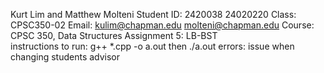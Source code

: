 Kurt Lim and Matthew Molteni 
Student ID: 2420038 24020220
Class: CPSC350-02
Email: kulim@chapman.edu  molteni@chapman.edu
Course: CPSC 350, Data Structures 
Assignment 5: LB-BST   
instructions to run: g++ *.cpp -o a.out then ./a.out 
errors: issue when changing students advisor
